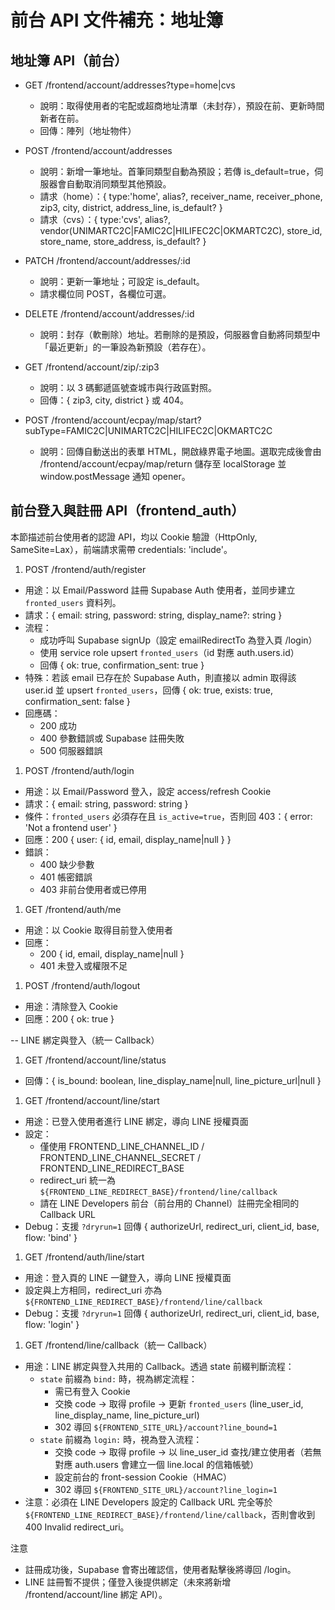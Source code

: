 # 前台 API 文件補充：地址簿

## 地址簿 API（前台）

- GET /frontend/account/addresses?type=home|cvs
  - 說明：取得使用者的宅配或超商地址清單（未封存），預設在前、更新時間新者在前。
  - 回傳：陣列（地址物件）

- POST /frontend/account/addresses
  - 說明：新增一筆地址。首筆同類型自動為預設；若傳 is_default=true，伺服器會自動取消同類型其他預設。
  - 請求（home）：{ type:'home', alias?, receiver_name, receiver_phone, zip3, city, district, address_line, is_default? }
  - 請求（cvs）：{ type:'cvs', alias?, vendor(UNIMARTC2C|FAMIC2C|HILIFEC2C|OKMARTC2C), store_id, store_name, store_address, is_default? }

- PATCH /frontend/account/addresses/:id
  - 說明：更新一筆地址；可設定 is_default。
  - 請求欄位同 POST，各欄位可選。

- DELETE /frontend/account/addresses/:id
  - 說明：封存（軟刪除）地址。若刪除的是預設，伺服器會自動將同類型中「最近更新」的一筆設為新預設（若存在）。

- GET /frontend/account/zip/:zip3
  - 說明：以 3 碼郵遞區號查城市與行政區對照。
  - 回傳：{ zip3, city, district } 或 404。

- POST /frontend/account/ecpay/map/start?subType=FAMIC2C|UNIMARTC2C|HILIFEC2C|OKMARTC2C
  - 說明：回傳自動送出的表單 HTML，開啟綠界電子地圖。選取完成後會由 /frontend/account/ecpay/map/return 儲存至 localStorage 並 window.postMessage 通知 opener。

## 前台登入與註冊 API（frontend_auth）

本節描述前台使用者的認證 API，均以 Cookie 驗證（HttpOnly, SameSite=Lax），前端請求需帶 credentials: 'include'。

1) POST /frontend/auth/register

- 用途：以 Email/Password 註冊 Supabase Auth 使用者，並同步建立 `fronted_users` 資料列。
- 請求：{ email: string, password: string, display_name?: string }
- 流程：
  - 成功呼叫 Supabase signUp（設定 emailRedirectTo 為登入頁 /login）
  - 使用 service role upsert `fronted_users`（id 對應 auth.users.id）
  - 回傳 { ok: true, confirmation_sent: true }
- 特殊：若該 email 已存在於 Supabase Auth，則直接以 admin 取得該 user.id 並 upsert `fronted_users`，回傳 { ok: true, exists: true, confirmation_sent: false }
- 回應碼：
  - 200 成功
  - 400 參數錯誤或 Supabase 註冊失敗
  - 500 伺服器錯誤


1) POST /frontend/auth/login

- 用途：以 Email/Password 登入，設定 access/refresh Cookie
- 請求：{ email: string, password: string }
- 條件：`fronted_users` 必須存在且 `is_active=true`，否則回 403：{ error: 'Not a frontend user' }
- 回應：200 { user: { id, email, display_name|null } }
- 錯誤：
  - 400 缺少參數
  - 401 帳密錯誤
  - 403 非前台使用者或已停用

1) GET /frontend/auth/me

- 用途：以 Cookie 取得目前登入使用者
- 回應：
  - 200 { id, email, display_name|null }
  - 401 未登入或權限不足

1) POST /frontend/auth/logout

- 用途：清除登入 Cookie
- 回應：200 { ok: true }


-- LINE 綁定與登入（統一 Callback）

1) GET /frontend/account/line/status

- 回傳：{ is_bound: boolean, line_display_name|null, line_picture_url|null }

1) GET /frontend/account/line/start

- 用途：已登入使用者進行 LINE 綁定，導向 LINE 授權頁面
- 設定：
  - 僅使用 FRONTEND_LINE_CHANNEL_ID / FRONTEND_LINE_CHANNEL_SECRET / FRONTEND_LINE_REDIRECT_BASE
  - redirect_uri 統一為 `${FRONTEND_LINE_REDIRECT_BASE}/frontend/line/callback`
  - 請在 LINE Developers 前台（前台用的 Channel）註冊完全相同的 Callback URL
- Debug：支援 `?dryrun=1` 回傳 { authorizeUrl, redirect_uri, client_id, base, flow: 'bind' }

1) GET /frontend/auth/line/start

- 用途：登入頁的 LINE 一鍵登入，導向 LINE 授權頁面
- 設定與上方相同，redirect_uri 亦為 `${FRONTEND_LINE_REDIRECT_BASE}/frontend/line/callback`
- Debug：支援 `?dryrun=1` 回傳 { authorizeUrl, redirect_uri, client_id, base, flow: 'login' }

1) GET /frontend/line/callback（統一 Callback）

- 用途：LINE 綁定與登入共用的 Callback。透過 state 前綴判斷流程：
  - `state` 前綴為 `bind:` 時，視為綁定流程：
    - 需已有登入 Cookie
    - 交換 code → 取得 profile → 更新 `fronted_users` (line_user_id, line_display_name, line_picture_url)
    - 302 導回 `${FRONTEND_SITE_URL}/account?line_bound=1`
  - `state` 前綴為 `login:` 時，視為登入流程：
    - 交換 code → 取得 profile → 以 line_user_id 查找/建立使用者（若無對應 auth.users 會建立一個 line.local 的信箱帳號）
    - 設定前台的 front-session Cookie（HMAC）
    - 302 導回 `${FRONTEND_SITE_URL}/account?line_login=1`
- 注意：必須在 LINE Developers 設定的 Callback URL 完全等於 `${FRONTEND_LINE_REDIRECT_BASE}/frontend/line/callback`，否則會收到 400 Invalid redirect_uri。

注意

- 註冊成功後，Supabase 會寄出確認信，使用者點擊後將導回 /login。
- LINE 註冊暫不提供；僅登入後提供綁定（未來將新增 /frontend/account/line 綁定 API）。
